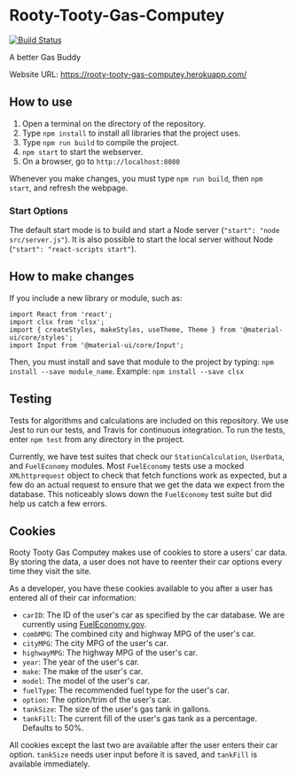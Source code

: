 # Rooty-Tooty-Gas-Computey

[![Build Status](https://travis-ci.com/Magnum-Opus-2-0/Rooty-Tooty-Gas-Computey.svg?branch=master)](https://travis-ci.com/Magnum-Opus-2-0/Rooty-Tooty-Gas-Computey)

A better Gas Buddy

Website URL: https://rooty-tooty-gas-computey.herokuapp.com/

## How to use
1. Open a terminal on the directory of the repository.
2. Type `npm install` to install all libraries that the project uses.
3. Type `npm run build` to compile the project.
4. `npm start` to start the webserver.
5. On a browser, go to `http://localhost:8080`

Whenever you make changes, you must type `npm run build`, then `npm start`, and refresh the webpage.

### Start Options
The default start mode is to build and start a Node server (`"start": "node src/server.js"`).
It is also possible to start the local server without Node (`"start": "react-scripts start"`).

## How to make changes

If you include a new library or module, such as:

```
import React from 'react';
import clsx from 'clsx';
import { createStyles, makeStyles, useTheme, Theme } from '@material-ui/core/styles';
import Input from '@material-ui/core/Input';
```

Then, you must install and save that module to the project by typing: `npm install --save module_name`. Example: `npm install --save clsx`

## Testing
Tests for algorithms and calculations are included on this repository. We use Jest to run our tests,
and Travis for continuous integration. To run the tests, enter `npm test` from any directory in the
project.

Currently, we have test suites that check our `StationCalculation`, `UserData`, and `FuelEconomy`
modules. Most `FuelEconomy` tests use a mocked `XMLhttprequest` object to check that fetch functions
work as expected, but a few do an actual request to ensure that we get the data we expect from
the database. This noticeably slows down the `FuelEconomy` test suite but did help us catch a few
errors.

## Cookies
Rooty Tooty Gas Computey makes use of cookies to store a users' car data. By storing the data, a
user does not have to reenter their car options every time they visit the site.

As a developer, you have these cookies available to you after a user has entered all of their
car information:
- `carID`: The ID of the user's car as specified by the car database. We are currently using
    [FuelEconomy.gov](https://www.fueleconomy.gov/feg/ws/).
- `combMPG`: The combined city and highway MPG of the user's car.
- `cityMPG`: The city MPG of the user's car.
- `highwayMPG`: The highway MPG of the user's car.
- `year`: The year of the user's car.
- `make`: The make of the user's car.
- `model`: The model of the user's car.
- `fuelType`: The recommended fuel type for the user's car.
- `option`: The option/trim of the user's car.
- `tankSize`: The size of the user's gas tank in gallons.
- `tankFill`: The current fill of the user's gas tank as a percentage. Defaults to 50%.

All cookies except the last two are available after the user enters their car option. `tankSize`
needs user input before it is saved, and `tankFill` is available immediately. 

